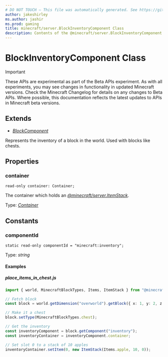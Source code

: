 ```yaml
---
# DO NOT TOUCH — This file was automatically generated. See https://github.com/mojang/minecraftapidocsgenerator to modify descriptions, examples, etc.
author: jakeshirley
ms.author: jashir
ms.prod: gaming
title: minecraft/server.BlockInventoryComponent Class
description: Contents of the @minecraft/server.BlockInventoryComponent class.
---
```

# BlockInventoryComponent Class
>[!IMPORTANT]
>These APIs are experimental as part of the Beta APIs experiment. As with all experiments, you may see changes in functionality in updated Minecraft versions. Check the Minecraft Changelog for details on any changes to Beta APIs. Where possible, this documentation reflects the latest updates to APIs in Minecraft beta versions.
## Extends
- [*BlockComponent*](BlockComponent.md)

Represents the inventory of a block in the world. Used with blocks like chests.

## Properties

### **container**
`read-only container: Container;`

The container which holds an [*@minecraft/server.ItemStack*](../../minecraft/server/ItemStack.md).

Type: [*Container*](Container.md)

## Constants

### **componentId**
`static read-only componentId = "minecraft:inventory";`

Type: *string*

#### Examples
##### ***place_items_in_chest.js***
```typescript
import { world, MinecraftBlockTypes, Items, ItemStack } from "@minecraft/server";

// Fetch block
const block = world.getDimension("overworld").getBlock({ x: 1, y: 2, z: 3 });

// Make it a chest
block.setType(MinecraftBlockTypes.chest);

// Get the inventory
const inventoryComponent = block.getComponent("inventory");
const inventoryContainer = inventoryComponent.container;

// Set slot 0 to a stack of 10 apples
inventoryContainer.setItem(0, new ItemStack(Items.apple, 10, 0));

```
